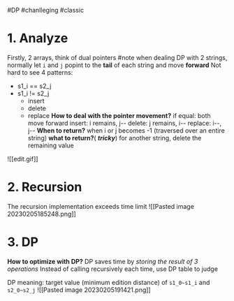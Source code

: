 #DP #chanlleging #classic 
# 1. Analyze
Firstly,  2 arrays, think of dual pointers
#note when dealing DP with 2 strings, normally let `i` and `j` popint to the **tail** of each string and move **forward**
Not hard to see 4 patterns:
- s1_i == s2_j
- s1_i != s2_j
	- insert
	- delete
	- replace
**How to deal with the pointer movement?**
if equal: both move forward
insert: i remains, j--
delete: j remains, i--
replace: i--, j--
**When to return?** 
when i or j becomes -1 (traversed over an entire string)
**what to return?**( **_tricky_**)
for another string, delete the remaining value 

![[edit.gif]]
# 2. Recursion
The recursion implementation
exceeds time limit
![[Pasted image 20230205185248.png]]
# 3. DP
**How to optimize with DP?**
DP saves time by _storing the result of 3 operations_
Instead of calling recursively each time, use DP table to judge

DP meaning: target value (minimum edition distance) of `s1_0~s1_i` and `s2_0~s2_j`
![[Pasted image 20230205191421.png]]